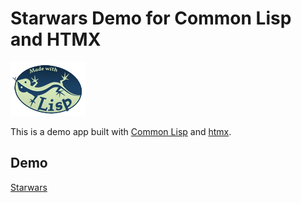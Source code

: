 # Starwars Demo for Common Lisp and HTMX

[![lisp logo](./static/lisp-logo120x80.png)](http://lisp-lang.org/)


This is a demo app built with [Common Lisp](https://lisp-lang.org) and [htmx](https://htmx.org).

## Demo

[Starwars](https://ccl-demo-raja.herokuapp.com)
